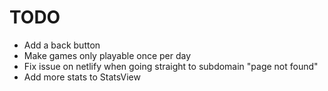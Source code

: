 # TODO
- Add a back button
- Make games only playable once per day
- Fix issue on netlify when going straight to subdomain "page not found"
- Add more stats to StatsView